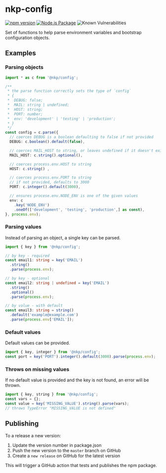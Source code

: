 # nkp-config

[![npm version](https://badge.fury.io/js/%40nkp%2Fconfig.svg)](https://www.npmjs.com/package/@nkp/config)
[![Node.js Package](https://github.com/NickKelly1/nkp-config/actions/workflows/release.yml/badge.svg)](https://github.com/NickKelly1/nkp-config/actions/workflows/release.yml)
![Known Vulnerabilities](https://snyk.io/test/github/nickkelly1/nkp-config/badge.svg)

Set of functions to help parse environment variables and bootstrap configuration objects.

## Examples

### Parsing objects

```ts
import * as c from '@nkp/config';

/**
 * the parse function correctly sets the type of `config`
 * {
 *  DEBUG: false;
 *  MAIL: string | undefined;
 *  HOST: string;
 *  PORT: number;
 *  env: 'development' | 'testing' | 'production';
 * }
 */
const config = c.parse({
  // coerces DEBUG is a boolean defaulting to false if not provided
  DEBUG: c.boolean().default(false),

  // coerces MAIL_HOST to string, or leaves undefined if it doesn't exist
  MAIL_HOST: c.string().optional(),

  // coerces process.env.HOST to string
  HOST: c.string() ,

  // coerces process.env.PORT to string
  // if not provided, defaults to 3000
  PORT: c.integer().default(3000),

  // ensures procese.env.NODE_ENV is one of the given values
  env: c
    .key('NODE_ENV')
    .oneOf(['development', 'testing', 'production',] as const),
}, process.env);
```

### Parsing values

Instead of parsing an object, a single key can be parsed.

```ts
import { key } from '@nkp/config';

// by key - required
const email1: string = key('EMAIL')
  .string()
  .parse(process.env);

// by key - optional
const email2: string | undefined = key('EMAIL')
  .string()
  .optional()
  .parse(process.env);

// by value - with default
const email3: string = string()
  .default('example@example.com')
  .parse(process.env['EMAIL']);

```

### Default values

Default values can be provided.

```ts
import { key, integer } from '@nkp/config';
const port = key('PORT').integer().default(3000).parse(process.env);
```

### Throws on missing values

If no default value is provided and the key is not found, an error will be thrown.

```ts
import { key, string } from '@nkp/config';
const vars = {};
const value = key('MISSING_VALUE').string().parse(vars);
// throws TypeError "MISSING_VALUE is not defined"
```

## Publishing

To a release a new version:

1. Update the version number in package.json
2. Push the new version to the `master` branch on GitHub
3. Create a `new release` on GitHub for the latest version

This will trigger a GitHub action that tests and publishes the npm package.

